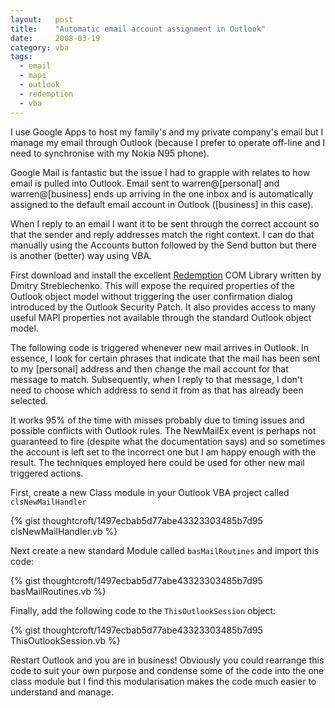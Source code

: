 ```yaml
---
layout:   post
title:    "Automatic email account assignment in Outlook"
date:     2008-03-19
category: vba
tags:
  - email
  - mapi
  - outlook
  - redemption
  - vba
---
```


I use Google Apps to host my family's and my private company's email but
I manage my email through Outlook (because I prefer to operate
off-line and I need to synchronise with my Nokia N95 phone).

Google Mail is fantastic but the issue I had to grapple with relates to
how email is pulled into Outlook. Email sent to warren@[personal] and
warren@[business] ends up arriving in the one inbox and is automatically
assigned to the default email account in Outlook ([business] in this
case).

When I reply to an email I want it to be sent through the correct
account so that the sender and reply addresses match the right context.
I can do that manually using the Accounts button followed by the Send
button but there is another (better) way using VBA.

First download and install the excellent
[Redemption](http://www.dimastr.com/redemption/home.htm) COM Library written
by Dmitry Streblechenko. This will expose the required properties of the
Outlook object model without triggering the user confirmation dialog
introduced by the Outlook Security Patch. It also provides access to
many useful MAPI properties not available through the standard Outlook
object model.

The following code is triggered whenever new mail arrives in Outlook. In
essence, I look for certain phrases that indicate that the mail has been
sent to my [personal] address and then change the mail account for that
message to match. Subsequently, when I reply to that message, I don't
need to choose which address to send it from as that has already been
selected.

It works 95% of the time with misses probably due to timing issues and
possible conflicts with Outlook rules. The NewMailEx event is perhaps
not guaranteed to fire (despite what the documentation says) and so
sometimes the account is left set to the incorrect one but I am happy
enough with the result. The techniques employed here could be used for
other new mail triggered actions.

First, create a new Class module in your Outlook VBA project called
`clsNewMailHandler`

{% gist thoughtcroft/1497ecbab5d77abe43323303485b7d95 clsNewMailHandler.vb %}

Next create a new standard Module called `basMailRoutines` and import this
code:

{% gist thoughtcroft/1497ecbab5d77abe43323303485b7d95 basMailRoutines.vb %}

Finally, add the following code to the `ThisOutlookSession` object:

{% gist thoughtcroft/1497ecbab5d77abe43323303485b7d95 ThisOutlookSession.vb %}

Restart Outlook and you are in business! Obviously you could rearrange
this code to suit your own purpose and condense some of the code into
the one class module but I find this modularisation makes the code much
easier to understand and manage.
